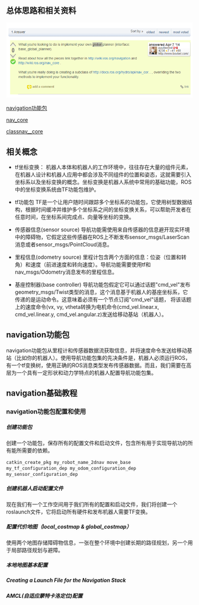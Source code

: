 ## 总体思路和相关资料

![title](https://raw.githubusercontent.com/XQLong/Image-Hosting/master/gitnote/2019/12/16/test-1576458333574.png)

[navigation功能包](http://wiki.ros.org/navigation)

[nav_core](http://wiki.ros.org/nav_core)

[classnav__core](http://docs.ros.org/hydro/api/nav_core/html/classnav__core_1_1BaseGlobalPlanner.html)

## 相关概念

- tf坐标变换：
机器人本体和机器人的工作环境中，往往存在大量的组件元素，在机器人设计和机器人应用中都会涉及不同组件的位置和姿态，这就需要引入坐标系以及坐标变换的概念。坐标变换是机器人系统中常用的基础功能，ROS中的坐标变换系统由TF功能包维护。

- tf功能包
TF是一个让用户随时间跟踪多个坐标系的功能包，它使用树型数据结构，根据时间缓冲并维护多个坐标系之间的坐标变换关系，可以帮助开发者在任意时间，在坐标系间完成点、向量等坐标的变换。

- 传感器信息(sensor source)
导航功能需使用来自传感器的信息避开现实环境中的障碍物，它假定这些传感器在ROS上不断发布sensor_msgs/LaserScan消息或者sensor_msgs/PointCloud消息。

- 里程信息(odometry source)
里程计包含两个方面的信息：位姿（位置和转角）和速度（前进速度和转向速度）。导航功能需要使用tf和nav_msgs/Odometry消息发布的里程信息。

- 基座控制器(base controller)
导航功能包假定它可以通过话题"cmd_vel"发布geometry_msgs/Twist类型的消息，这个消息基于机器人的基座坐标系，它传递的是运动命令。这意味着必须有一个节点订阅"cmd_vel"话题， 将该话题上的速度命令(vx, vy, vtheta转换为电机命令(cmd_vel.linear.x, cmd_vel.linear.y, cmd_vel.angular.z)发送给移动基站（机器人）。



## navigation功能包

navigation功能包从里程计和传感器数据流获取信息，并将速度命令发送给移动基站（比如你的机器人）。使用导航功能包集的先决条件是，机器人必须运行ROS，有一个tf变换树，使用正确的ROS消息类型发布传感器数据。而且，我们需要在高层为一个具有一定形状和动力学特点的机器人配置导航功能包集。

## navigation基础教程

### navigation功能包配置和使用



##### 创建功能包

创建一个功能包，保存所有的配置文件和启动文件，包含所有用于实现导航功的所有能所需要的依赖。

```
catkin_create_pkg my_robot_name_2dnav move_base my_tf_configuration_dep my_odom_configuration_dep my_sensor_configuration_dep
```

##### 创建机器人启动配置文件

现在我们有一个工作空间用于我们所有的配置和启动文件，我们将创建一个roslaunch文件，它将启动所有硬件和发布机器人需要TF变换。

##### 配置代价地图（local_costmap & global_costmap）

使用两个地图存储障碍物信息，一张在整个环境中创建长期的路径规划，另一个用于局部路径规划与避障。

##### 本地地图基本配置

##### Creating a Launch File for the Navigation Stack

##### AMCL(自适应蒙特卡洛定位)配置

